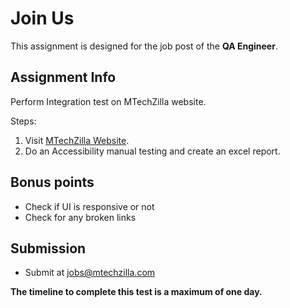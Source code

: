 
# Join Us

This assignment is designed for the job post of the **QA Engineer**.

## Assignment Info

Perform Integration test on MTechZilla website.

Steps:

1. Visit [MTechZilla Website](https://mtechzilla.com).
2. Do an Accessibility manual testing and create an excel report.

## Bonus points

- Check if UI is responsive or not
- Check for any broken links

## Submission

- Submit at jobs@mtechzilla.com

**The timeline to complete this test is a maximum of one day.**
